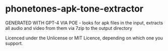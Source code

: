# phonetones-apk-tone-extractor
GENERATED WITH GPT-4 VIA POE - looks for apk files in the input, extracts all audio and video from them via 7zip to the output directory



Licenced under the Unlicense or MIT Licence, depending on which one you support.
